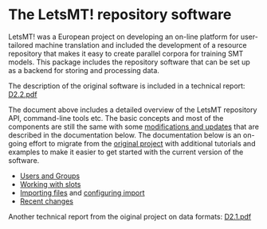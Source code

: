 
# The LetsMT! repository software

LetsMT! was a European project on developing an on-line platform for user-tailored machine translation and included the development of a resource repository that makes it easy to create parallel corpora for training SMT models. This package includes the repository software that can be set up as a backend for storing and processing data.

The description of the original software is included in a technical report: [D2.2.pdf](D2.2.pdf)

The document above includes a detailed overview of the LetsMT repository API, command-line tools etc. The basic concepts and most of the components are still the same with some [modifications and updates](Changes.md) that are described in the documentation below. The documentation below is an on-going effort to migrate from the [original project](http://opus.nlpl.eu/letsmt-trac/wiki) with additional tutorials and examples to make it easier to get started with the current version of the software.

* [Users and Groups](UsersAndGroups.md)
* [Working with slots](WorkingWithSlots.md)
* [Importing files](ImportingFiles.md) and [configuring import](ImportConfiguration.md)
* [Recent changes](Changes.md)

Another technical report from the oiginal project on data formats: [D2.1.pdf](D2.1.pdf)
